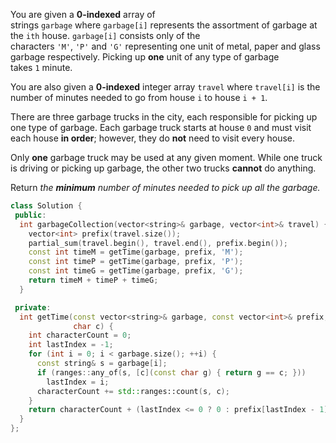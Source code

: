You are given a **0-indexed** array of strings `garbage` where `garbage[i]` represents the assortment of garbage at the `ith` house. `garbage[i]` consists only of the characters `'M'`, `'P'` and `'G'` representing one unit of metal, paper and glass garbage respectively. Picking up **one** unit of any type of garbage takes `1` minute.

You are also given a **0-indexed** integer array `travel` where `travel[i]` is the number of minutes needed to go from house `i` to house `i + 1`.

There are three garbage trucks in the city, each responsible for picking up one type of garbage. Each garbage truck starts at house `0` and must visit each house **in order**; however, they do **not** need to visit every house.

Only **one** garbage truck may be used at any given moment. While one truck is driving or picking up garbage, the other two trucks **cannot** do anything.

Return _the **minimum** number of minutes needed to pick up all the garbage._

```cpp
class Solution {
 public:
  int garbageCollection(vector<string>& garbage, vector<int>& travel) {
    vector<int> prefix(travel.size());
    partial_sum(travel.begin(), travel.end(), prefix.begin());
    const int timeM = getTime(garbage, prefix, 'M');
    const int timeP = getTime(garbage, prefix, 'P');
    const int timeG = getTime(garbage, prefix, 'G');
    return timeM + timeP + timeG;
  }

 private:
  int getTime(const vector<string>& garbage, const vector<int>& prefix,
              char c) {
    int characterCount = 0;
    int lastIndex = -1;
    for (int i = 0; i < garbage.size(); ++i) {
      const string& s = garbage[i];
      if (ranges::any_of(s, [c](const char g) { return g == c; }))
        lastIndex = i;
      characterCount += std::ranges::count(s, c);
    }
    return characterCount + (lastIndex <= 0 ? 0 : prefix[lastIndex - 1]);
  }
};
```